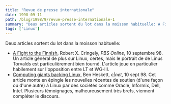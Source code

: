 ```yaml
---
title: "Revue de presse internationale"
date: 1998-09-11
path: /blog/1998/9/revue-presse-internationale-1
summary: "Deux articles sortent du lot dans la moisson habituelle: A Fight to the Finnish, Robert X."
tags: ['Linux']
---
```


<P>
Deux articles sortent du lot dans la moisson habituelle:
</P>

<UL>

<LI><A HREF="http://www.pbs.org/cringely/pulpit/pulpit19980910.html">A Fight to the Finnish</A>, Robert X. Cringely, <EM>PBS Online</EM>,
10 septembre 98.  Un article général de plus sur Linux, certes, mais le
portrait de de Linus Torvalds est particulièrement bien tourné. L'article
joue en particulier habilement sur l'opposition entre LT et WG-III.
<LI><A HREF="http://www.news.com/News/Item/0,4,26224,00.html?owv">Computing giants backing Linux</A>, Ben Heskett, <EM>c|net</EM>, 10
sept 98.  Cet article monte en épingle les nouvelles récentes de soutien
(d'une façon ou d'une autre) à Linux par des sociétés comme Oracle,
Informix, Dell, Intel. Plusieurs témoignages, malheureusement très brefs,
viennent compléter le discours.
</UL>


